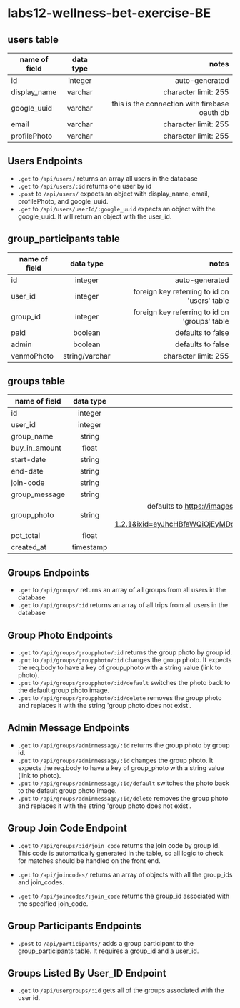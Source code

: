 # labs12-wellness-bet-exercise-BE

## users table

| name of field | data type |                                         notes |
| ------------- | :-------: | --------------------------------------------: |
| id            |  integer  |                                auto-generated |
| display_name  |  varchar  |                          character limit: 255 |
| google_uuid   |  varchar  | this is the connection with firebase oauth db |
| email         |  varchar  |                          character limit: 255 |
| profilePhoto  |  varchar  |                          character limit: 255 |

## Users Endpoints

- `.get` to `/api/users/` returns an array all users in the database
- `.get` to `/api/users/:id` returns one user by id
- `.post` to `/api/users/` expects an object with display_name, email, profilePhoto, and google_uuid.
- `.get` to `/api/users/userId/:google_uuid` expects an object with the google_uuid. It will return an object with the user_id.

## group_participants table

| name of field |   data type    |                                         notes |
| ------------- | :------------: | --------------------------------------------: |
| id            |    integer     |                                auto-generated |
| user_id       |    integer     |  foreign key referring to id on 'users' table |
| group_id      |    integer     | foreign key referring to id on 'groups' table |
| paid          |    boolean     |                             defaults to false |
| admin         |    boolean     |                             defaults to false |
| venmoPhoto    | string/varchar |                          character limit: 255 |

## groups table

| name of field | data type |                                                                                                                                              notes |
| ------------- | :-------: | -------------------------------------------------------------------------------------------------------------------------------------------------: |
| id            |  integer  |                                                                                                                                     auto-generated |
| user_id       |  integer  |                                                                                                       foreign key referring to id on 'users' table |
| group_name    |  string   |                                                                                                                                        notNullable |
| buy_in_amount |   float   |                                                                                                                                        notNullable |
| start-date    |  string   |                                                                                                                                        notNullable |
| end-date      |  string   |                                                                                                                                        notNullable |
| join-code     |  string   |                                                                                                                                        notNullable |
| group_message |  string   |                                                                                                                                        notNullable |
| group_photo   |  string   | defaults to https://images.unsplash.com/photo-1539966903171-89770f33f468?ixlib=rb-1.2.1&ixid=eyJhcHBfaWQiOjEyMDd9&auto=format&fit=crop&w=1350&q=80 |
| pot_total     |   float   |                                                                                                                                        notNullable |
| created_at    | timestamp |                                                                                                               automatically generated, notNullable |

## Groups Endpoints

- `.get` to `/api/groups/` returns an array of all groups from all users in the database
- `.get` to `/api/groups/:id` returns an array of all trips from all users in the database

## Group Photo Endpoints

- `.get` to `/api/groups/groupphoto/:id` returns the group photo by group id.
- `.put` to `/api/groups/groupphoto/:id` changes the group photo. It expects the req.body to have a key of group_photo with a string value (link to photo).
- `.put` to `/api/groups/groupphoto/:id/default` switches the photo back to the default group photo image.
- `.put` to `/api/groups/groupphoto/:id/delete` removes the group photo and replaces it with the string 'group photo does not exist'.

## Admin Message Endpoints

- `.get` to `/api/groups/adminmessage/:id` returns the group photo by group id.
- `.put` to `/api/groups/adminmessage/:id` changes the group photo. It expects the req.body to have a key of group_photo with a string value (link to photo).
- `.put` to `/api/groups/adminmessage/:id/default` switches the photo back to the default group photo image.
- `.put` to `/api/groups/adminmessage/:id/delete` removes the group photo and replaces it with the string 'group photo does not exist'.

## Group Join Code Endpoint

- `.get` to `/api/groups/:id/join_code` returns the join code by group id. This code is automatically generated in the table, so all logic to check for matches should be handled on the front end.

- `.get` to `/api/joincodes/` returns an array of objects with all the group_ids and join_codes.

- `.get` to `/api/joincodes/:join_code` returns the group_id associated with the specified join_code.

## Group Participants Endpoints

- `.post` to `/api/participants/` adds a group participant to the group_participants table. It requires a group_id and a user_id.

## Groups Listed By User_ID Endpoint

- `.get` to `/api/usergroups/:id` gets all of the groups associated with the user id.
